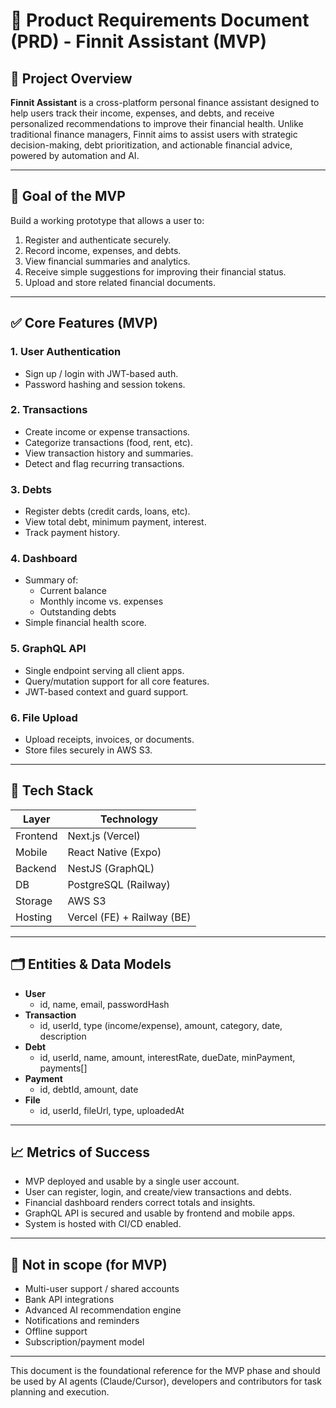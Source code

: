 
# 📝 Product Requirements Document (PRD) - Finnit Assistant (MVP)

## 🧠 Project Overview

**Finnit Assistant** is a cross-platform personal finance assistant designed to help users track their income, expenses, and debts, and receive personalized recommendations to improve their financial health. Unlike traditional finance managers, Finnit aims to assist users with strategic decision-making, debt prioritization, and actionable financial advice, powered by automation and AI.

---

## 🎯 Goal of the MVP

Build a working prototype that allows a user to:

1. Register and authenticate securely.
2. Record income, expenses, and debts.
3. View financial summaries and analytics.
4. Receive simple suggestions for improving their financial status.
5. Upload and store related financial documents.

---

## ✅ Core Features (MVP)

### 1. **User Authentication**
- Sign up / login with JWT-based auth.
- Password hashing and session tokens.

### 2. **Transactions**
- Create income or expense transactions.
- Categorize transactions (food, rent, etc).
- View transaction history and summaries.
- Detect and flag recurring transactions.

### 3. **Debts**
- Register debts (credit cards, loans, etc).
- View total debt, minimum payment, interest.
- Track payment history.

### 4. **Dashboard**
- Summary of:
  - Current balance
  - Monthly income vs. expenses
  - Outstanding debts
- Simple financial health score.

### 5. **GraphQL API**
- Single endpoint serving all client apps.
- Query/mutation support for all core features.
- JWT-based context and guard support.

### 6. **File Upload**
- Upload receipts, invoices, or documents.
- Store files securely in AWS S3.

---

## 🔧 Tech Stack

| Layer        | Technology         |
|--------------|--------------------|
| Frontend     | Next.js (Vercel)   |
| Mobile       | React Native (Expo)|
| Backend      | NestJS (GraphQL)   |
| DB           | PostgreSQL (Railway)|
| Storage      | AWS S3             |
| Hosting      | Vercel (FE) + Railway (BE) |

---

## 🗂️ Entities & Data Models

- **User**
  - id, name, email, passwordHash
- **Transaction**
  - id, userId, type (income/expense), amount, category, date, description
- **Debt**
  - id, userId, name, amount, interestRate, dueDate, minPayment, payments[]
- **Payment**
  - id, debtId, amount, date
- **File**
  - id, userId, fileUrl, type, uploadedAt

---

## 📈 Metrics of Success

- MVP deployed and usable by a single user account.
- User can register, login, and create/view transactions and debts.
- Financial dashboard renders correct totals and insights.
- GraphQL API is secured and usable by frontend and mobile apps.
- System is hosted with CI/CD enabled.

---

## 🔄 Not in scope (for MVP)

- Multi-user support / shared accounts
- Bank API integrations
- Advanced AI recommendation engine
- Notifications and reminders
- Offline support
- Subscription/payment model

---

This document is the foundational reference for the MVP phase and should be used by AI agents (Claude/Cursor), developers and contributors for task planning and execution.
